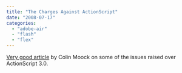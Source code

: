 ```yaml
---
title: "The Charges Against ActionScript"
date: "2008-07-17"
categories: 
  - "adobe-air"
  - "flash"
  - "flex"
---
```


[Very good article](http://www.insideria.com/2008/07/the-charges-against-actionscri.html) by Colin Moock on some of the issues raised over ActionScript 3.0.

